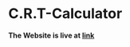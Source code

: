 # C.R.T-Calculator


**The Website is live at  [link](https://bhaavansai.github.io/C.R.T-Calculator/)**
